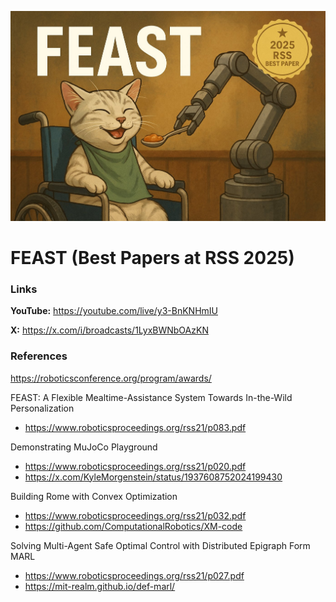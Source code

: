 ![thumbnail](thumbnail.jpg)

# FEAST (Best Papers at RSS 2025)

### Links

**YouTube:** https://youtube.com/live/y3-BnKNHmIU

**X:** https://x.com/i/broadcasts/1LyxBWNbOAzKN

### References

https://roboticsconference.org/program/awards/

FEAST: A Flexible Mealtime-Assistance System Towards In-the-Wild Personalization
- https://www.roboticsproceedings.org/rss21/p083.pdf

Demonstrating MuJoCo Playground
- https://www.roboticsproceedings.org/rss21/p020.pdf
- https://x.com/KyleMorgenstein/status/1937608752024199430

Building Rome with Convex Optimization
- https://www.roboticsproceedings.org/rss21/p032.pdf
- https://github.com/ComputationalRobotics/XM-code

Solving Multi-Agent Safe Optimal Control with Distributed Epigraph Form MARL
- https://www.roboticsproceedings.org/rss21/p027.pdf
- https://mit-realm.github.io/def-marl/
